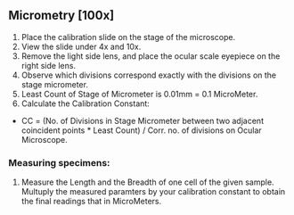 ## Micrometry [100x]

1. Place the calibration slide on the stage of the microscope. 
2. View the slide under 4x and 10x. 
3. Remove the light side lens, and place the ocular scale eyepiece on the right side lens. 
4. Observe which divisions correspond exactly with the divisions on the stage micrometer. 
5. Least Count of Stage of Micrometer is 0.01mm = 0.1 MicroMeter. 
6. Calculate the Calibration Constant: 
- CC = (No. of Divisions in Stage Micrometer between two adjacent coincident points * Least Count) / Corr. no. of divisions on Ocular Microscope. 

### Measuring specimens: 
1. Measure the Length and the Breadth of one cell of the given sample. Multuply the measured paramters by your calibration constant to obtain the final readings that in MicroMeters. 